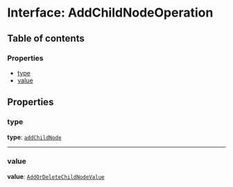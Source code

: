# Interface: AddChildNodeOperation

## Table of contents

### Properties

* [type](/en/auto-docs/free-layout-editor/interfaces/AddChildNodeOperation.md#type)
* [value](/en/auto-docs/free-layout-editor/interfaces/AddChildNodeOperation.md#value)

## Properties

### type

**type**: [`addChildNode`](/en/auto-docs/free-layout-editor/enums/OperationType.md#addchildnode)

***

### value

**value**: [`AddOrDeleteChildNodeValue`](/en/auto-docs/free-layout-editor/interfaces/AddOrDeleteChildNodeValue.md)
